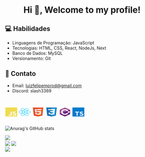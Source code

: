 <h1 align="center">Hi 👋, Welcome to my profile!</h1>

## 💻 Habilidades

- Linguagens de Programação: JavaScript
- Tecnologias: HTML, CSS, React, NodeJs, Next
- Banco de Dados: MySQL
- Versionamento: Git
## 📧 Contato

- Email: luizfelipemprod@gmail.com
- Discord: slash3369
  
##
<div style="display: inline_block"><br>
  <img align="center" alt="Js" height="30" width="40" src="https://raw.githubusercontent.com/devicons/devicon/master/icons/javascript/javascript-plain.svg">
  <img align="center" alt="React" height="30" width="40" src="https://raw.githubusercontent.com/devicons/devicon/master/icons/react/react-original.svg">
  <img align="center" alt="HTML" height="30" width="40" src="https://raw.githubusercontent.com/devicons/devicon/master/icons/html5/html5-original.svg">
  <img align="center" alt="CSS" height="30" width="40" src="https://raw.githubusercontent.com/devicons/devicon/master/icons/css3/css3-original.svg">
  <img align="center" alt="Csharp" height="30" width="40" src="https://raw.githubusercontent.com/devicons/devicon/master/icons/csharp/csharp-original.svg">
  <img align="center" alt="Csharp" height="30" width="40" src="https://raw.githubusercontent.com/devicons/devicon/master/icons/typescript/typescript-original.svg">
</div>
  
  ##
   ![Anurag's GitHub stats](https://github-readme-stats.vercel.app/api?username=luizrodd&show_icons=true&theme=radical)
  <div>
   <img height="180em" src="https://github-readme-stats.vercel.app/api/top-langs/?username=luizrodd&layout=compact&langs_count=6&theme=radical"/>
  </div>
 
<div> 
  <a href = "mailto:luizfelipemprod@gmail.com"><img src="https://img.shields.io/badge/-Gmail-%23333?style=for-the-badge&logo=gmail&logoColor=white" target="_blank"></a>
  <a href="https://www.linkedin.com/in/luiz-felipe-rodrigues-301018255/" target="_blank"><img src="https://img.shields.io/badge/-LinkedIn-%230077B5?style=for-the-badge&logo=linkedin&logoColor=white" target="_blank"></a> 
  
</div>
<img src="https://imgur.com/rilHVxA.png"/>
